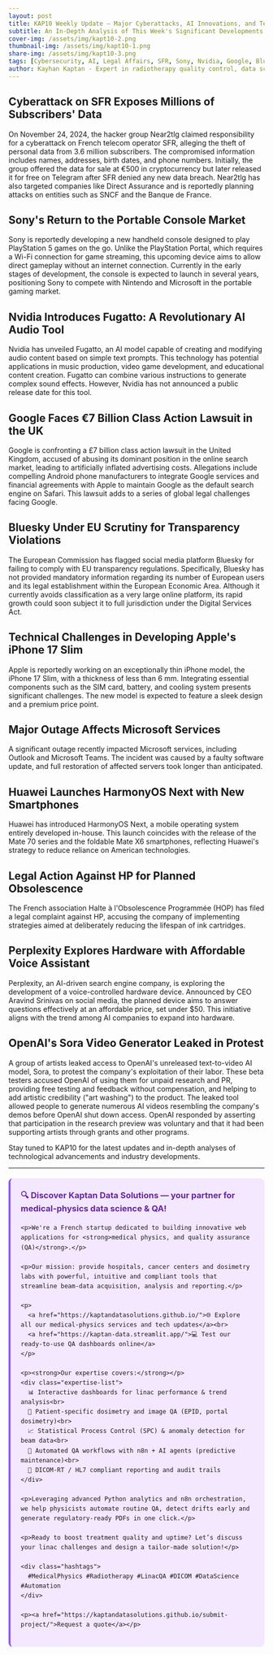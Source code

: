```yaml
---
layout: post
title: KAP10 Weekly Update – Major Cyberattacks, AI Innovations, and Tech Industry Legal Challenges
subtitle: An In-Depth Analysis of This Week's Significant Developments in Cybersecurity, Artificial Intelligence, and Legal Affairs in the Tech Industry
cover-img: /assets/img/kapt10-2.png
thumbnail-img: /assets/img/kapt10-1.png
share-img: /assets/img/kapt10-3.png
tags: [Cybersecurity, AI, Legal Affairs, SFR, Sony, Nvidia, Google, Bluesky, Apple, Microsoft, Huawei, HP, Perplexity, OpenAI]
author: Kayhan Kaptan - Expert in radiotherapy quality control, data science and automation
---
```


## Cyberattack on SFR Exposes Millions of Subscribers' Data

On November 24, 2024, the hacker group Near2tlg claimed responsibility for a cyberattack on French telecom operator SFR, alleging the theft of personal data from 3.6 million subscribers. The compromised information includes names, addresses, birth dates, and phone numbers. Initially, the group offered the data for sale at €500 in cryptocurrency but later released it for free on Telegram after SFR denied any new data breach. Near2tlg has also targeted companies like Direct Assurance and is reportedly planning attacks on entities such as SNCF and the Banque de France.

## Sony's Return to the Portable Console Market

Sony is reportedly developing a new handheld console designed to play PlayStation 5 games on the go. Unlike the PlayStation Portal, which requires a Wi-Fi connection for game streaming, this upcoming device aims to allow direct gameplay without an internet connection. Currently in the early stages of development, the console is expected to launch in several years, positioning Sony to compete with Nintendo and Microsoft in the portable gaming market.

## Nvidia Introduces Fugatto: A Revolutionary AI Audio Tool

Nvidia has unveiled Fugatto, an AI model capable of creating and modifying audio content based on simple text prompts. This technology has potential applications in music production, video game development, and educational content creation. Fugatto can combine various instructions to generate complex sound effects. However, Nvidia has not announced a public release date for this tool.

## Google Faces €7 Billion Class Action Lawsuit in the UK

Google is confronting a £7 billion class action lawsuit in the United Kingdom, accused of abusing its dominant position in the online search market, leading to artificially inflated advertising costs. Allegations include compelling Android phone manufacturers to integrate Google services and financial agreements with Apple to maintain Google as the default search engine on Safari. This lawsuit adds to a series of global legal challenges facing Google.
## Bluesky Under EU Scrutiny for Transparency Violations

The European Commission has flagged social media platform Bluesky for failing to comply with EU transparency regulations. Specifically, Bluesky has not provided mandatory information regarding its number of European users and its legal establishment within the European Economic Area. Although it currently avoids classification as a very large online platform, its rapid growth could soon subject it to full jurisdiction under the Digital Services Act.

## Technical Challenges in Developing Apple's iPhone 17 Slim

Apple is reportedly working on an exceptionally thin iPhone model, the iPhone 17 Slim, with a thickness of less than 6 mm. Integrating essential components such as the SIM card, battery, and cooling system presents significant challenges. The new model is expected to feature a sleek design and a premium price point.

## Major Outage Affects Microsoft Services

A significant outage recently impacted Microsoft services, including Outlook and Microsoft Teams. The incident was caused by a faulty software update, and full restoration of affected servers took longer than anticipated.

## Huawei Launches HarmonyOS Next with New Smartphones

Huawei has introduced HarmonyOS Next, a mobile operating system entirely developed in-house. This launch coincides with the release of the Mate 70 series and the foldable Mate X6 smartphones, reflecting Huawei's strategy to reduce reliance on American technologies.

## Legal Action Against HP for Planned Obsolescence

The French association Halte à l'Obsolescence Programmée (HOP) has filed a legal complaint against HP, accusing the company of implementing strategies aimed at deliberately reducing the lifespan of ink cartridges.

## Perplexity Explores Hardware with Affordable Voice Assistant

Perplexity, an AI-driven search engine company, is exploring the development of a voice-controlled hardware device. Announced by CEO Aravind Srinivas on social media, the planned device aims to answer questions effectively at an affordable price, set under $50. This initiative aligns with the trend among AI companies to expand into hardware.

## OpenAI's Sora Video Generator Leaked in Protest

A group of artists leaked access to OpenAI's unreleased text-to-video AI model, Sora, to protest the company's exploitation of their labor. These beta testers accused OpenAI of using them for unpaid research and PR, providing free testing and feedback without compensation, and helping to add artistic credibility ("art washing") to the product. The leaked tool allowed people to generate numerous AI videos resembling the company's demos before OpenAI shut down access. OpenAI responded by asserting that participation in the research preview was voluntary and that it had been supporting artists through grants and other programs.

Stay tuned to KAP10 for the latest updates and in-depth analyses of technological advancements and industry developments.

---


<html lang="fr">
<head>
    <meta charset="UTF-8">
    <meta name="viewport" content="width=device-width, initial-scale=1.0">
    <title>Kaptan Data Solutions</title>
    <style>
        .citation {
            background-color: #f3e8ff;
            border-left: 4px solid #8b5cf6;
            padding: 20px;
            margin: 20px 0;
            border-radius: 8px;
            font-family: -apple-system, BlinkMacSystemFont, 'Segoe UI', Roboto, sans-serif;
            line-height: 1.6;
        }
        .citation h3 {
            color: #6b21a8;
            margin-top: 0;
        }
        .citation a {
            color: #7c3aed;
            text-decoration: none;
        }
        .citation a:hover {
            text-decoration: underline;
        }
        .expertise-list {
            margin: 15px 0;
        }
        .hashtags {
            font-weight: bold;
            color: #7c3aed;
            margin-top: 15px;
        }
    </style>
</head>
<body>
  <div class="citation">
    <h3>🔍 Discover Kaptan Data Solutions — your partner for medical-physics data science & QA!</h3>

    <p>We're a French startup dedicated to building innovative web applications for <strong>medical physics, and quality assurance (QA)</strong>.</p>

    <p>Our mission: provide hospitals, cancer centers and dosimetry labs with powerful, intuitive and compliant tools that streamline beam-data acquisition, analysis and reporting.</p>

    <p>
      <a href="https://kaptandatasolutions.github.io/">🌐 Explore all our medical-physics services and tech updates</a><br>
      <a href="https://kaptan-data.streamlit.app/">💻 Test our ready-to-use QA dashboards online</a>
    </p>

    <p><strong>Our expertise covers:</strong></p>
    <div class="expertise-list">
      📊 Interactive dashboards for linac performance & trend analysis<br>
      🔬 Patient-specific dosimetry and image QA (EPID, portal dosimetry)<br>
      📈 Statistical Process Control (SPC) & anomaly detection for beam data<br>
      🤖 Automated QA workflows with n8n + AI agents (predictive maintenance)<br>
      📑 DICOM-RT / HL7 compliant reporting and audit trails
    </div>

    <p>Leveraging advanced Python analytics and n8n orchestration, we help physicists automate routine QA, detect drifts early and generate regulatory-ready PDFs in one click.</p>

    <p>Ready to boost treatment quality and uptime? Let’s discuss your linac challenges and design a tailor-made solution!</p>

    <div class="hashtags">
      #MedicalPhysics #Radiotherapy #LinacQA #DICOM #DataScience #Automation
    </div>

    <p><a href="https://kaptandatasolutions.github.io/submit-project/">Request a quote</a></p>
  </div>
</body>
</html>
